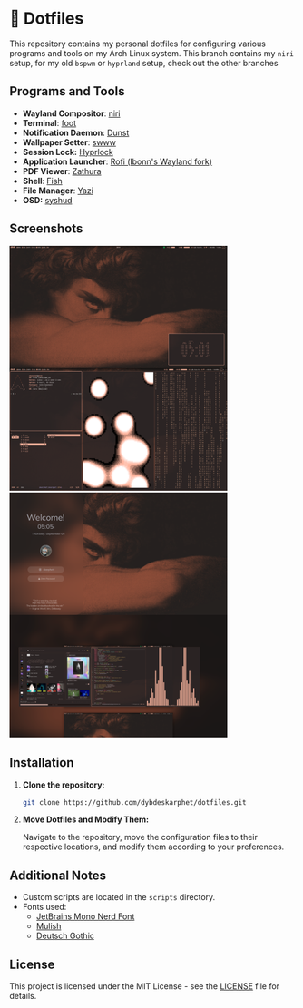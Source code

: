 # 🎨 Dotfiles

This repository contains my personal dotfiles for configuring various programs and tools on my Arch Linux system. This branch contains my `niri` setup, for my old `bspwm` or `hyprland` setup, check out the other branches

## Programs and Tools

- **Wayland Compositor**: [niri](https://yalter.github.io/niri/)
- **Terminal**: [foot](https://codeberg.org/dnkl/foot)
- **Notification Daemon**: [Dunst](https://dunst-project.org/)
- **Wallpaper Setter**: [swww](https://github.com/LGFae/swww)
- **Session Lock:** [Hyprlock](https://github.com/hyprwm/hyprlock)
- **Application Launcher**: [Rofi (lbonn's Wayland fork)](https://github.com/lbonn/rofi)
- **PDF Viewer**: [Zathura](https://pwmt.org/projects/zathura/)
- **Shell**: [Fish](https://fishshell.com/)
- **File Manager**: [Yazi](https://github.com/sxyazi/yazi)
- **OSD:** [syshud](https://github.com/System64fumo/syshud)

## Screenshots

<img src="screenshot1.png" width="384"> <img src="screenshot2.png" width="384">

## Installation

1. **Clone the repository:**

   ```bash
   git clone https://github.com/dybdeskarphet/dotfiles.git
   ```

2. **Move Dotfiles and Modify Them:**

   Navigate to the repository, move the configuration files to their respective locations, and modify them according to your preferences.

## Additional Notes

- Custom scripts are located in the `scripts` directory.
- Fonts used:
  - [JetBrains Mono Nerd Font](https://www.nerdfonts.com/font-downloads)
  - [Mulish](https://fonts.google.com/specimen/Mulish)
  - [Deutsch Gothic](https://www.dafont.com/deutsch-gothic.font)

## License

This project is licensed under the MIT License - see the [LICENSE](LICENSE) file for details.
